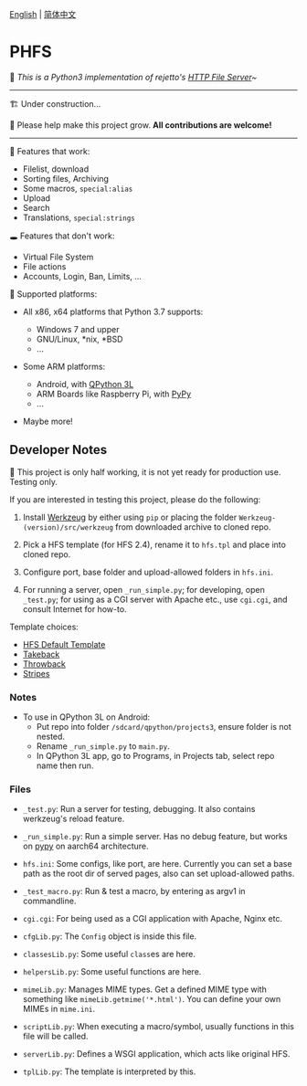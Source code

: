 [English](./README.md) | [简体中文](./README-zh-CN.md)

# PHFS
💫 *This is a Python3 implementation of rejetto's [HTTP File Server](https://github.com/rejetto/hfs2)~*

----
🏗 Under construction...

🎉 Please help make this project grow. **All contributions are welcome!**

----

👏 Features that work:

- Filelist, download
- Sorting files, Archiving
- Some macros, `special:alias`
- Upload
- Search
- Translations, `special:strings`

🕳 Features that don't work:

- Virtual File System
- File actions
- Accounts, Login, Ban, Limits, ...

🍉 Supported platforms:

- All x86, x64 platforms that Python 3.7 supports:
  - Windows 7 and upper
  - GNU/Linux, *nix, *BSD
  - ...

- Some ARM platforms:
  - Android, with [QPython 3L](https://www.qpython.org/)
  - ARM Boards like Raspberry Pi, with [PyPy](https://www.pypy.org/)
  - ...

- Maybe more!

## Developer Notes

👀 This project is only half working, it is not yet ready for production use. Testing only.

If you are interested in testing this project, please do the following:

1. Install [Werkzeug](https://pypi.org/project/Werkzeug/) by either using `pip` or placing the folder `Werkzeug-(version)/src/werkzeug` from downloaded archive to cloned repo.

2. Pick a HFS template (for HFS 2.4), rename it to `hfs.tpl` and place into cloned repo.

3. Configure port, base folder and upload-allowed folders in `hfs.ini`.

4. For running a server, open `_run_simple.py`; for developing, open `_test.py`; for using as a CGI server with Apache etc., use `cgi.cgi`, and consult Internet for how-to.

Template choices:

- [HFS Default Template](https://github.com/rejetto/hfs2/raw/master/default.tpl)
- [Takeback](https://github.com/NaitLee/Takeback-HFS-Template/releases/latest)
- [Throwback](http://rejetto.com/forum/index.php?topic=12055.0)
- [Stripes](http://rejetto.com/forum/index.php?topic=13415.0)

### Notes

- To use in QPython 3L on Android:
  - Put repo into folder `/sdcard/qpython/projects3`, ensure folder is not nested.
  - Rename `_run_simple.py` to `main.py`.
  - In QPython 3L app, go to Programs, in Projects tab, select repo name then run.

### Files

- `_test.py`: Run a server for testing, debugging. It also contains werkzeug's reload feature.
- `_run_simple.py`: Run a simple server. Has no debug feature, but works on [pypy](https://www.pypy.org/) on aarch64 architecture.
- `hfs.ini`: Some configs, like port, are here. Currently you can set a base path as the root dir of served pages, also can set upload-allowed paths.

- `_test_macro.py`: Run & test a macro, by entering as argv1 in commandline.
- `cgi.cgi`: For being used as a CGI application with Apache, Nginx etc.

- `cfgLib.py`: The `Config` object is inside this file.
- `classesLib.py`: Some useful `class`es are here.
- `helpersLib.py`: Some useful functions are here.
- `mimeLib.py`: Manages MIME types. Get a defined MIME type with something like `mimeLib.getmime('*.html')`. You can define your own MIMEs in `mime.ini`.
- `scriptLib.py`: When executing a macro/symbol, usually functions in this file will be called.
- `serverLib.py`: Defines a WSGI application, which acts like original HFS.
- `tplLib.py`: The template is interpreted by this.

